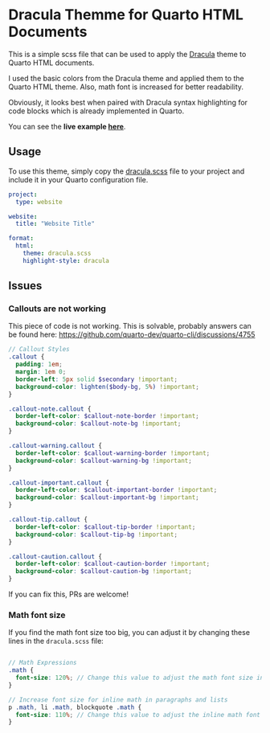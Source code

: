 # Dracula Themme for Quarto HTML Documents

This is a simple scss file that can be used to apply the [Dracula](https://draculatheme.com/) theme to Quarto HTML documents.

I used the basic colors from the Dracula theme and applied them to the Quarto HTML theme. Also, math font is increased for better readability.

Obviously, it looks best when paired with Dracula syntax highlighting for code blocks which is already implemented in Quarto.

You can see the **live example [here](https://atomasevic.com/dracula-example)**.

## Usage

To use this theme, simply copy the [dracula.scss](dracula.scss) file to your project and include it in your Quarto configuration file.

```yaml
project:
  type: website

website:
  title: "Website Title"

format:
  html:
    theme: dracula.scss
    highlight-style: dracula
```

## Issues

### Callouts are not working

This piece of code is not working. This is solvable, probably answers can be found here: https://github.com/quarto-dev/quarto-cli/discussions/4755


```scss
// Callout Styles
.callout {
  padding: 1em;
  margin: 1em 0;
  border-left: 5px solid $secondary !important;
  background-color: lighten($body-bg, 5%) !important;
}

.callout-note.callout {
  border-left-color: $callout-note-border !important;
  background-color: $callout-note-bg !important;
}

.callout-warning.callout {
  border-left-color: $callout-warning-border !important;
  background-color: $callout-warning-bg !important;
}

.callout-important.callout {
  border-left-color: $callout-important-border !important;
  background-color: $callout-important-bg !important;
}

.callout-tip.callout {
  border-left-color: $callout-tip-border !important;
  background-color: $callout-tip-bg !important;
}

.callout-caution.callout {
  border-left-color: $callout-caution-border !important;
  background-color: $callout-caution-bg !important;
}
```

If you can fix this, PRs are welcome!

### Math font size

If you find the math font size too big, you can adjust it by changing these lines in the `dracula.scss` file:

```scss

// Math Expressions
.math {
  font-size: 120%; // Change this value to adjust the math font size in math blocks
}

// Increase font size for inline math in paragraphs and lists
p .math, li .math, blockquote .math {
  font-size: 110%; // Change this value to adjust the inline math font size
}
```
